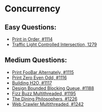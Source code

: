 # Concurrency

## Easy Questions:

+ [Print in Order, #1114]()
+ [Traffic Light Controlled Intersection, 1279]()

## Medium Questions:

+ [Print FooBar Alternately, #1115]()
+ [Print Zero Even Odd, #1116]()
+ [Building H2O, #1117]()
+ [Design Bounded Blocking Queue, #1188]()
+ [Fizz Buzz Multithreaded, #1195]()
+ [The Dining Philosophers, #1226]()
+ [Web Crawler Multithreaded, #1242]()